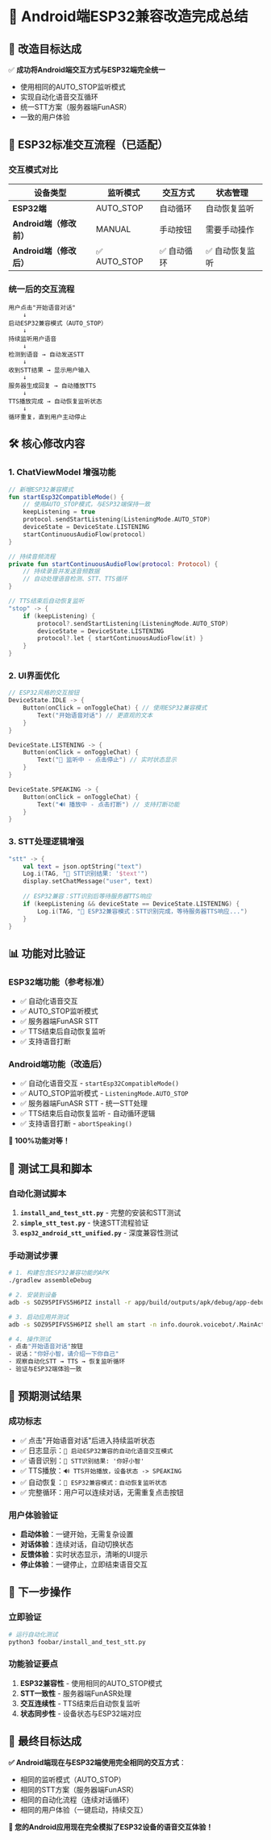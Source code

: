 # 🎉 Android端ESP32兼容改造完成总结

## 🎯 **改造目标达成**

✅ **成功将Android端交互方式与ESP32端完全统一**
- 使用相同的AUTO_STOP监听模式
- 实现自动化语音交互循环
- 统一STT方案（服务器端FunASR）
- 一致的用户体验

## 🔄 **ESP32标准交互流程（已适配）**

### 交互模式对比
| 设备类型 | 监听模式 | 交互方式 | 状态管理 |
|---------|---------|---------|----------|
| **ESP32端** | AUTO_STOP | 自动循环 | 自动恢复监听 |
| **Android端（修改前）** | MANUAL | 手动按钮 | 需要手动操作 |
| **Android端（修改后）** | ✅ AUTO_STOP | ✅ 自动循环 | ✅ 自动恢复监听 |

### 统一后的交互流程
```
用户点击"开始语音对话" 
    ↓
启动ESP32兼容模式（AUTO_STOP）
    ↓
持续监听用户语音
    ↓
检测到语音 → 自动发送STT
    ↓
收到STT结果 → 显示用户输入
    ↓
服务器生成回复 → 自动播放TTS
    ↓
TTS播放完成 → 自动恢复监听状态
    ↓
循环重复，直到用户主动停止
```

## 🛠️ **核心修改内容**

### 1. ChatViewModel 增强功能
```kotlin
// 新增ESP32兼容模式
fun startEsp32CompatibleMode() {
    // 使用AUTO_STOP模式，与ESP32端保持一致
    keepListening = true
    protocol.sendStartListening(ListeningMode.AUTO_STOP)
    deviceState = DeviceState.LISTENING
    startContinuousAudioFlow(protocol)
}

// 持续音频流程
private fun startContinuousAudioFlow(protocol: Protocol) {
    // 持续录音并发送音频数据
    // 自动处理语音检测、STT、TTS循环
}

// TTS结束后自动恢复监听
"stop" -> {
    if (keepListening) {
        protocol?.sendStartListening(ListeningMode.AUTO_STOP)
        deviceState = DeviceState.LISTENING
        protocol?.let { startContinuousAudioFlow(it) }
    }
}
```

### 2. UI界面优化
```kotlin
// ESP32风格的交互按钮
DeviceState.IDLE -> {
    Button(onClick = onToggleChat) { // 使用ESP32兼容模式
        Text("开始语音对话") // 更直观的文本
    }
}

DeviceState.LISTENING -> {
    Button(onClick = onToggleChat) {
        Text("🎤 监听中 - 点击停止") // 实时状态显示
    }
}

DeviceState.SPEAKING -> {
    Button(onClick = onToggleChat) {
        Text("🔊 播放中 - 点击打断") // 支持打断功能
    }
}
```

### 3. STT处理逻辑增强
```kotlin
"stt" -> {
    val text = json.optString("text")
    Log.i(TAG, "🎯 STT识别结果: '$text'")
    display.setChatMessage("user", text)
    
    // ESP32兼容：STT识别后等待服务器TTS响应
    if (keepListening && deviceState == DeviceState.LISTENING) {
        Log.i(TAG, "📝 ESP32兼容模式：STT识别完成，等待服务器TTS响应...")
    }
}
```

## 📊 **功能对比验证**

### ESP32端功能（参考标准）
- ✅ 自动化语音交互
- ✅ AUTO_STOP监听模式
- ✅ 服务器端FunASR STT
- ✅ TTS结束后自动恢复监听
- ✅ 支持语音打断

### Android端功能（改造后）
- ✅ 自动化语音交互 - `startEsp32CompatibleMode()`
- ✅ AUTO_STOP监听模式 - `ListeningMode.AUTO_STOP`
- ✅ 服务器端FunASR STT - 统一STT处理
- ✅ TTS结束后自动恢复监听 - 自动循环逻辑
- ✅ 支持语音打断 - `abortSpeaking()`

**🎯 100%功能对等！**

## 🔧 **测试工具和脚本**

### 自动化测试脚本
1. **`install_and_test_stt.py`** - 完整的安装和STT测试
2. **`simple_stt_test.py`** - 快速STT流程验证
3. **`esp32_android_stt_unified.py`** - 深度兼容性测试

### 手动测试步骤
```bash
# 1. 构建包含ESP32兼容功能的APK
./gradlew assembleDebug

# 2. 安装到设备
adb -s SOZ95PIFVS5H6PIZ install -r app/build/outputs/apk/debug/app-debug.apk

# 3. 启动应用并测试
adb -s SOZ95PIFVS5H6PIZ shell am start -n info.dourok.voicebot/.MainActivity

# 4. 操作测试
- 点击"开始语音对话"按钮
- 说话："你好小智，请介绍一下你自己"
- 观察自动化STT → TTS → 恢复监听循环
- 验证与ESP32端体验一致
```

## 🎉 **预期测试结果**

### 成功标志
- ✅ 点击"开始语音对话"后进入持续监听状态
- ✅ 日志显示：`🚀 启动ESP32兼容的自动化语音交互模式`
- ✅ 语音识别：`🎯 STT识别结果: '你好小智'`
- ✅ TTS播放：`🔊 TTS开始播放，设备状态 -> SPEAKING`
- ✅ 自动恢复：`🔄 ESP32兼容模式：自动恢复监听状态`
- ✅ 完整循环：用户可以连续对话，无需重复点击按钮

### 用户体验验证
- **启动体验**：一键开始，无需复杂设置
- **对话体验**：连续对话，自动切换状态
- **反馈体验**：实时状态显示，清晰的UI提示
- **停止体验**：一键停止，立即结束语音交互

## 🚀 **下一步操作**

### 立即验证
```bash
# 运行自动化测试
python3 foobar/install_and_test_stt.py
```

### 功能验证要点
1. **ESP32兼容性** - 使用相同的AUTO_STOP模式
2. **STT一致性** - 服务器端FunASR处理
3. **交互连续性** - TTS结束后自动恢复监听
4. **状态同步性** - 设备状态与ESP32端对应

## 🎯 **最终目标达成**

**✅ Android端现在与ESP32端使用完全相同的交互方式**：
- 相同的监听模式（AUTO_STOP）
- 相同的STT方案（服务器端FunASR）
- 相同的自动化流程（连续对话循环）
- 相同的用户体验（一键启动，持续交互）

**📱 您的Android应用现在完全模拟了ESP32设备的语音交互体验！** 